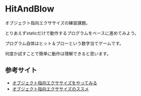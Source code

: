 # HitAndBlow
オブジェクト指向エクササイズの練習課題。

とりあえずstaticだけで動作するプログラムをベースに進めてみよう。

プログラム自体はヒット＆ブローという数字当てゲームです。

何度か試すことで簡単に動作は理解できると思います。

## 参考サイト
- [オブジェクト指向エクササイズをやってみる](http://qiita.com/opengl-8080/items/6f0a458df9c34eccf76c)
- [オブジェクト指向エクササイズのススメ](https://www.slideshare.net/yojik/ss-1033616)
